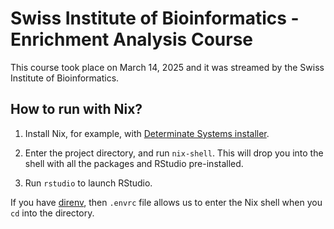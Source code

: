 # Swiss Institute of Bioinformatics - Enrichment Analysis Course

This course took place on March 14, 2025 and it was streamed by
the Swiss Institute of Bioinformatics.

## How to run with Nix?

1. Install Nix, for example, 
with [Determinate Systems installer](https://github.com/DeterminateSystems/nix-installer).

2. Enter the project directory, and run `nix-shell`. This will drop you
into the shell with all the packages and RStudio pre-installed.

3. Run `rstudio` to launch RStudio.

If you have [direnv](https://github.com/direnv/direnv), then `.envrc` file
allows us to enter the Nix shell when you `cd` into the directory.
